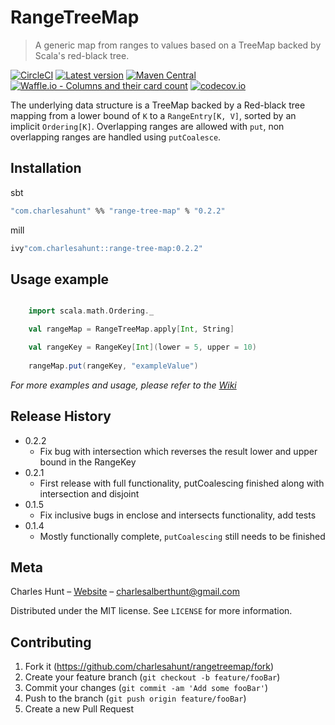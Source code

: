 # RangeTreeMap
> A generic map from ranges to values based on a TreeMap backed by Scala's red-black tree.

[![CircleCI](https://circleci.com/gh/CharlesAHunt/RangeTreeMap.svg?style=shield)](https://circleci.com/gh/CharlesAHunt/RangeTreeMap)
[![Latest version](https://index.scala-lang.org/charlesahunt/rangetreemap/range-tree-map/0.2.2.svg?color=blue)](https://index.scala-lang.org/charlesahunt/rangetreemap/range-tree-map)
[![Maven Central](https://img.shields.io/maven-central/v/com.charlesahunt/range-tree-map_2.12.svg?color=green)](https://maven-badges.herokuapp.com/maven-central/com.charlesahunt/range-tree-map_2.12)
[![Waffle.io - Columns and their card count](https://badge.waffle.io/CharlesAHunt/RangeTreeMap.svg?columns=all)](https://waffle.io/CharlesAHunt/RangeTreeMap)
[![codecov.io](http://codecov.io/github/charlesahunt/rangetreemap/coverage.svg?branch=master)](http://codecov.io/github/charlesahunt/rangetreemap?branch=master)

The underlying data structure is a TreeMap backed by a Red-black tree mapping from a lower bound of `K` to a
 `RangeEntry[K, V]`, sorted by an implicit `Ordering[K]`.  Overlapping ranges are allowed with `put`, non overlapping
 ranges are handled using `putCoalesce`.

## Installation

sbt

```sh
"com.charlesahunt" %% "range-tree-map" % "0.2.2"
```

mill

```sh
ivy"com.charlesahunt::range-tree-map:0.2.2"
```

## Usage example

```scala

    import scala.math.Ordering._

    val rangeMap = RangeTreeMap.apply[Int, String]

    val rangeKey = RangeKey[Int](lower = 5, upper = 10)
    
    rangeMap.put(rangeKey, "exampleValue")

```
_For more examples and usage, please refer to the [Wiki](https://github.com/CharlesAHunt/RangeTreeMap/wiki)_


## Release History

* 0.2.2
    * Fix bug with intersection which reverses the result lower and upper bound in the RangeKey
* 0.2.1
    * First release with full functionality, putCoalescing finished along with intersection and disjoint
* 0.1.5
    * Fix inclusive bugs in enclose and intersects functionality, add tests
* 0.1.4
    * Mostly functionally complete, `putCoalescing` still needs to be finished

## Meta

Charles Hunt – [Website](http://cornfluence.com) – charlesalberthunt@gmail.com

Distributed under the MIT license. See ``LICENSE`` for more information.

## Contributing

1. Fork it (<https://github.com/charlesahunt/rangetreemap/fork>)
2. Create your feature branch (`git checkout -b feature/fooBar`)
3. Commit your changes (`git commit -am 'Add some fooBar'`)
4. Push to the branch (`git push origin feature/fooBar`)
5. Create a new Pull Request
